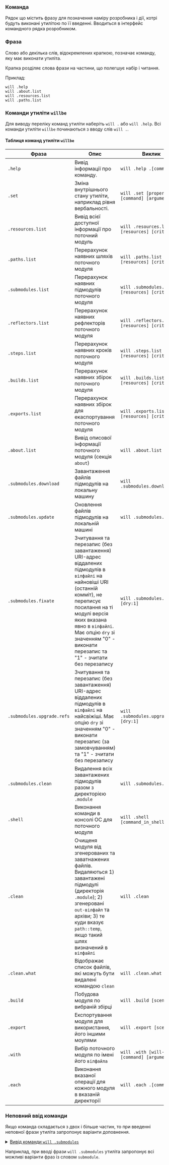 ### Команда

Рядок що містить фразу для позначення наміру розробника і дії, котрі будуть виконані утилітою по її введенні. Вводиться в інтерфейс командного рядка розробником.

### Фраза

Слово або декілька слів, відокремлених крапкою, позначає команду, яку має виконати утиліта.

Крапка розділяє слова фрази на частини, що полегшує набір і читання.  

Приклад:

```
will .help
will .about.list
will .resources.list
will .paths.list

```

### Команди утиліти `willbe`

Для виводу переліку команд утиліти наберіть `will .` або `will .help`. Всі команди утиліти `willbe` починаються з вводу слів `will .`.

#### Таблиця команд утиліти `willbe`

| Фраза              | Опис                                       | Виклик                |
|--------------------|--------------------------------------------|----------------------------------|
| `.help`            | Вивід інформації про команду.              | `will .help .[command]`          |
| `.set`             | Зміна внутрішнього стану утиліти, наприклад рівня вербальності.        | `will .set [properties] .[command] [argument]`                                   |
| `.resources.list`  | Вивід всієї доступної інформації про поточний модуль          | `will .resources.list [resources] [criterion]`                                  |
| `.paths.list`      | Перерахунок наявних шляхів поточного модуля | `will .paths.list [resources] [criterion]`         |
| `.submodules.list` | Перерахунок наявних підмодулів поточного модуля                     | `will .submodules.list [resources] [criterion]`     |
| `.reflectors.list` | Перерахунок наявних рефлекторів поточного модуля                         | `will .reflectors.list [resources] [criterion]`     |
| `.steps.list`      | Перерахунок наявних кроків поточного модуля                              | `will .steps.list [resources] [criterion]`          |
| `.builds.list `    | Перерахунок наявних збірок поточного модуля            | `will .builds.list [resources] [criterion]`         |
| `.exports.list`    | Перерахунок наявних збірок для екаспортування поточного модуля            | `will .exports.list [resources] [criterion]`        |
| `.about.list`      | Вивід описової інформації поточного модуля (секція `about`)                                 | `will .about.list`                                  |
| `.submodules.download` | Завантаження файлів підмодулів на локальну машину  | `will .submodules.download`               |
| `.submodules.update`  | Оновлення файлів підмодулів на локальній машині  | `will .submodules.update` |
| `.submodules.fixate`  | Зчитування та перезапис (без завантаження) URI-адрес віддалених підмодулів в `вілфайлі` на найновіші URI (останній комміт), не переписує посилання на ті модулі версія яких вказана явно в `вілфайлі`. Має опцію `dry` зі значенням "0" - виконати перезапис та "1" - зчитати без перезапису | `will .submodules.fixate [dry:1]` |
| `.submodules.upgrade.refs`  | Зчитування та перезапис (без завантаження) URI-адрес віддалених підмодулів в `вілфайлі` на найсвіжіші. Має опцію `dry` зі значенням "0" - виконати перезапис (за замовчуванням) та "1" - зчитати без перезапису | `will .submodules.upgrade.refs [dry:1]` |
| `.submodules.clean`    | Видалення всіх завантажених підмодулів разом з директорією `.module`                | `will .submodules.clean`   |
| `.shell`          | Виконання команди в консолі ОС для поточного модуля                               | `will .shell [command_in_shell]`          |
| `.clean`          | Очищеня модуля від згенерованих та заватнажених файлів. Видаляються 1) завантажені підмодулі (директорія `.module`); 2) згенеровані `out-вілфайл` та архіви; 3) те куди вказує `path::temp`, якщо такий шлях визначений в `вілфайлі`                | `will .clean`                             |
| `.clean.what`     | Відображає список файлів, які можуть бути видалені командою `clean`              | `will .clean.what`                        |
| `.build`          | Побудова модуля по вибраній збірці                           | `will .build [scenario]`                  |
| `.export`         | Експортування модуля для використання, його іншими моулями                     | `will .export [scenario]`                 |
| `.with`           | Вибір поточного модуля по імені його `вілфайла`     | `will .with [will-file] [command] [argument]`                         |
| `.each`           | Виконання вказаної операції для кожного модуля в вказаній директорії         | `will .each .[command]`                   |

### Неповний ввід команди

Якщо команда складається з двох і більше частин, то при введенні неповної фрази утиліта запропонує варіанти доповнення.

<details>
  <summary><u>Вивід команди <code>will .submodules</code></u></summary>

```
[user@user ~]$ will .submodules
Command ".submodules"
Ambiguity. Did you mean?
  .submodules.list - List submodules of the current module.
  .submodules.clean - Delete all downloaded submodules.
  .submodules.download - Download each submodule if such was not downloaded so far.
  .submodules.update - Update each submodule, checking for available updates for each submodule. Does nothing if all submodules have fixated version.
  .submodules.fixate - Fixate remote submodules. If URI of a submodule does not contain a version then version will be appended.
  .submodules.upgrade.refs - Upgrade remote submodules. If a remote repository has any newer version of the submodule, then URI of the submodule will be upgraded with the latest available version.

```

</details>

Наприклад, при вводі фрази `will .submodules` утиліта запропонує всі можливі варіанти фраз із словом `submodule`.
